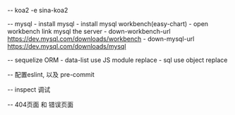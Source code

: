 -- koa2 -e sina-koa2

-- mysql 
    - install mysql
    - install mysql workbench(easy-chart)
    - open workbench link mysql the server
    - down-workbench-url https://dev.mysql.com/downloads/workbench
    - down-mysql-url  https://dev.mysql.com/downloads/mysql

-- sequelize  ORM
    - data-list use JS module replace
    - sql use object replace 

-- 配置eslint, 以及 pre-commit 

-- inspect 调试

-- 404页面 和 错误页面